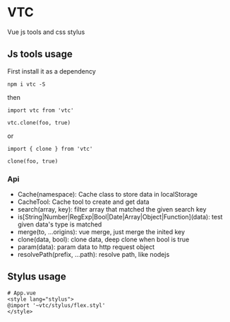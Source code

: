 # VTC
Vue js tools and css stylus

## Js tools usage
First install it as a dependency
```
npm i vtc -S
```
then
```
import vtc from 'vtc'

vtc.clone(foo, true)
```
or
```
import { clone } from 'vtc'

clone(foo, true)
```

### Api
- Cache(namespace): Cache class to store data in localStorage
- CacheTool: Cache tool to create and get data
- search(array, key): filter array that matched the given search key
- is\[String|Number|RegExp|Bool|Date|Array|Object|Function\](data): test given data's type is matched
- merge(to, ...origins): vue merge, just merge the inited key
- clone(data, bool): clone data, deep clone when bool is true
- param(data): param data to http request object
- resolvePath(prefix, ...path): resolve path, like nodejs

## Stylus usage
```
# App.vue
<style lang="stylus">
@import '~vtc/stylus/flex.styl'
</style>
```
